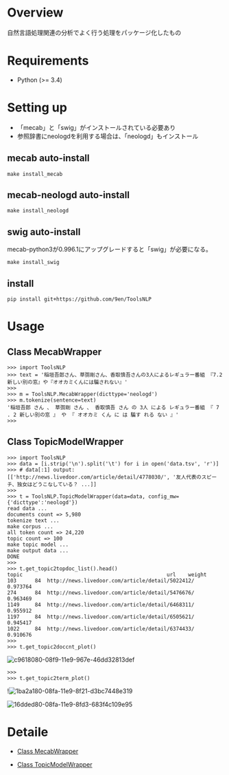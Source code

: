 # Overview
自然言語処理関連の分析でよく行う処理をパッケージ化したもの

# Requirements

* Python (>= 3.4)

# Setting up
* 「mecab」と「swig」がインストールされている必要あり
* 参照辞書にneologdを利用する場合は、「neologd」もインストール

## mecab auto-install
```
make install_mecab
```

## mecab-neologd auto-install
```
make install_neologd
```

## swig auto-install
mecab-python3が0.996.1にアップグレードすると「swig」が必要になる。

```
make install_swig
```

## install
```
pip install git+https://github.com/9en/ToolsNLP
```

# Usage
## Class MecabWrapper
```
>>> import ToolsNLP
>>> text = '稲垣吾郎さん、草彅剛さん、香取慎吾さんの3人によるレギュラー番組 『7.2 新しい別の窓』や『オオカミくんには騙されない』'
>>>
>>> m = ToolsNLP.MecabWrapper(dicttype='neologd')
>>> m.tokenize(sentence=text)
'稲垣吾郎 さん 、 草彅剛 さん 、 香取慎吾 さん の 3人 による レギュラー番組 『 7 . 2 新しい別の窓 』 や 『 オオカミ くん に は 騙す れる ない 』'
>>>
```

## Class TopicModelWrapper
```
>>> import ToolsNLP
>>> data = [i.strip('\n').split('\t') for i in open('data.tsv', 'r')]
>>> # data[:1] output:[['http://news.livedoor.com/article/detail/4778030/', '友人代表のスピーチ、独女はどうこなしている？ ...]]
>>> 
>>> t = ToolsNLP.TopicModelWrapper(data=data, config_mw={'dicttype':'neologd'})
read data ...
documents count => 5,980
tokenize text ...
make corpus ...
all token count => 24,220
topic count => 100
make topic model ...
make output data ...
DONE
>>> 
>>> t.get_topic2topdoc_list().head()
topic                                               url    weight
103      84  http://news.livedoor.com/article/detail/5022412/  0.973764
274      84  http://news.livedoor.com/article/detail/5476676/  0.963469
1149     84  http://news.livedoor.com/article/detail/6468311/  0.955912
1197     84  http://news.livedoor.com/article/detail/6505621/  0.945417
1022     84  http://news.livedoor.com/article/detail/6374433/  0.910676
>>> 
>>> t.get_topic2doccnt_plot()
```

![c9618080-08f9-11e9-967e-46dd32813def](https://user-images.githubusercontent.com/23630426/54873575-2d71e300-4e1c-11e9-90d5-d9407bdc2041.png)

```
>>> 
>>> t.get_topic2term_plot()
```

!![1ba2a180-08fa-11e9-8f21-d3bc7448e319](https://user-images.githubusercontent.com/23630426/54873577-319e0080-4e1c-11e9-93be-5579de1abcaf.png)

![16dded80-08fa-11e9-8fd3-683f4c109e95](https://user-images.githubusercontent.com/23630426/54873580-3793e180-4e1c-11e9-8232-261f5df73888.png)


# Detaile
* [Class MecabWrapper](https://github.com/9en/ToolsNLP/wiki/Class-MecabWrapper)

* [Class TopicModelWrapper](https://github.com/9en/ToolsNLP/wiki/Class-TopicModelWrapper)
